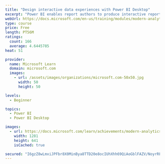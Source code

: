 ```yaml
---
title: "Design interactive data experiences with Power BI Desktop"
excerpt: "Power BI enables report authors to produce interactive reports using visuals, slicers, bookmarks, and more."
webUrl: https://docs.microsoft.com/en-us/training/modules/modern-analytics-interactive-experiences/
type: course
price: Free
length: PT56M
ratings:
  count: 166
  average: 4.6445785
heat: 51

provider:
  name: Microsoft Learn
  domain: microsoft.com
  images:
    - url: /assets/images/organizations/microsoft.com-50x50.jpg
      width: 50
      height: 50

levels:
  - Beginner

topics:
  - Power BI
  - Power BI Desktop

images:
  - url: https://docs.microsoft.com/learn/achievements/modern-analytics-interactive-experiences-social.png
    width: 1281
    height: 641
    isCached: true

secured: "I6gzZ8wLmxiJPFbr8X0MinBya8TTD20e8ocIUhXhh69QiAoGblFAZV/NoyrRFGWQi2YvbWJ26F2wGEGKubk+DfMY0co8S37twGF5qlrIn9p4b+vTJn1QVv/g7ElCJ5URHMH5foj4Io3MPKhUF7U72Mp/Vhn+zJH02sp08N2DtMJfCkKIiWlPKf2eMKUNP5nwsVRyHwjuRA7x5q9EwQ5uNnUd3GorpGpLL/yCHyruj6E/l/lBrXIVt+iz0N5FhL166A2Hq0iE5n4CztmJAN/j8H0FukQUOP1ww+0wln+JcrIaVyCbz3g6tNPex/tRHLQbnZ4YzOTqjSN5PPexbUYkksE66fXFn8jQtcJiK8ALhmyffweaqLo4dk6e6avC6oxHkPM5q/A+a4N0OAi9C57GSUVunE6Y0gfsNngWmpZD+xk=;TDgwwWuC2VQipIRQw50fPQ=="
---
```


